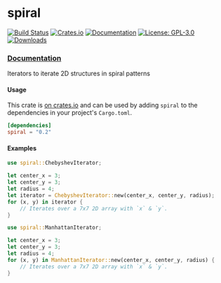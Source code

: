 # spiral

[![Build Status](https://github.com/tversteeg/spiral/workflows/CI/badge.svg)](https://github.com/tversteeg/spiral/actions?workflow=CI)
[![Crates.io](https://img.shields.io/crates/v/spiral.svg)](https://crates.io/crates/spiral)
[![Documentation](https://docs.rs/spiral/badge.svg)](https://docs.rs/spiral)
[![License: GPL-3.0](https://img.shields.io/crates/l/spiral.svg)](#license)
[![Downloads](https://img.shields.io/crates/d/spiral.svg)](#downloads)

### [Documentation](https://docs.rs/spiral/)

<!-- cargo-rdme start -->

Iterators to iterate 2D structures in spiral patterns

#### Usage

This crate is [on crates.io](htpps://crates.io/crates/spiral) and can be used by adding
`spiral` to the dependencies in your project's `Cargo.toml`.

```toml
[dependencies]
spiral = "0.2"
```

#### Examples

```rust
use spiral::ChebyshevIterator;

let center_x = 3;
let center_y = 3;
let radius = 4;
let iterator = ChebyshevIterator::new(center_x, center_y, radius);
for (x, y) in iterator {
    // Iterates over a 7x7 2D array with `x` & `y`.
}
```

```rust
use spiral::ManhattanIterator;

let center_x = 3;
let center_y = 3;
let radius = 4;
for (x, y) in ManhattanIterator::new(center_x, center_y, radius) {
    // Iterates over a 7x7 2D array with `x` & `y`.
}
```

<!-- cargo-rdme end -->
